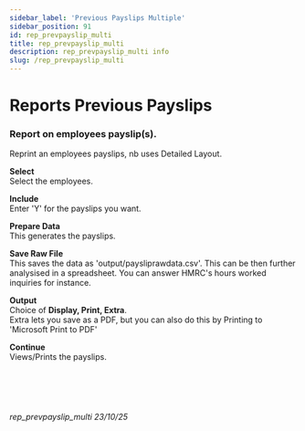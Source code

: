 ```yaml
---
sidebar_label: 'Previous Payslips Multiple'
sidebar_position: 91
id: rep_prevpayslip_multi
title: rep_prevpayslip_multi
description: rep_prevpayslip_multi info
slug: /rep_prevpayslip_multi
---
```


# Reports Previous Payslips

### Report on employees payslip(s).

Reprint an employees payslips, nb uses Detailed Layout.  

**Select**  
Select the employees.  

**Include**  
Enter 'Y' for the payslips you want.

**Prepare Data**  
This generates the payslips.

**Save Raw File**  
This saves the data as 'output/paysliprawdata.csv'. This can be then further analysised in a spreadsheet. You can answer HMRC's hours worked inquiries for instance.

**Output**  
Choice of **Display, Print, Extra**.  
Extra lets you save as a PDF, but you can also do this by Printing to 'Microsoft Print to PDF'

**Continue**  
Views/Prints the payslips.
<br/>
<br/>
<br/>
<br/>
<br/>
###### rep_prevpayslip_multi 23/10/25